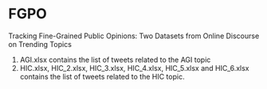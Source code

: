 # FGPO
Tracking Fine-Grained Public Opinions: Two Datasets from Online Discourse on Trending Topics

1. AGI.xlsx contains the list of tweets related to the AGI topic
2. HIC.xlsx, HIC_2.xlsx, HIC_3.xlsx, HIC_4.xlsx, HIC_5.xlsx and HIC_6.xlsx contains the list of tweets related to the HIC topic.